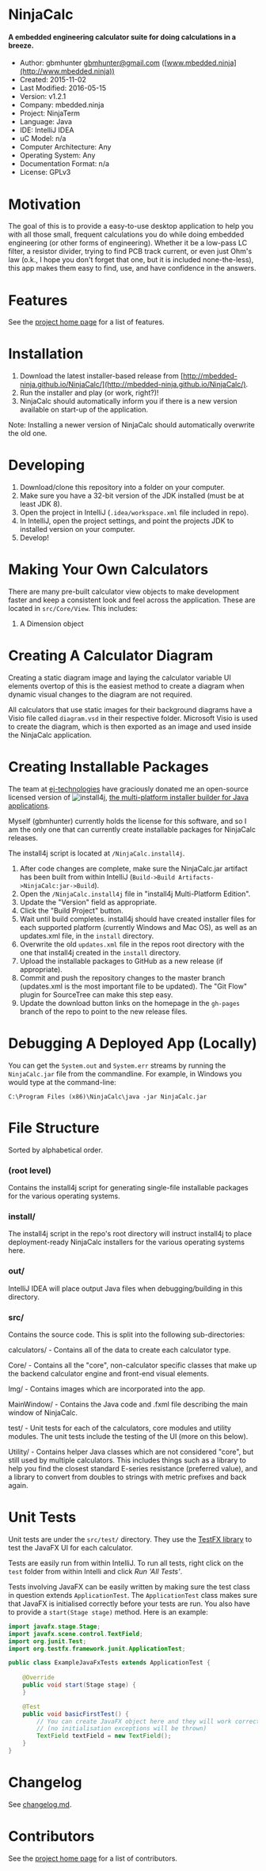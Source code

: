
# NinjaCalc



#### A embedded engineering calculator suite for doing calculations in a breeze.


- Author: gbmhunter <gbmhunter@gmail.com> ([www.mbedded.ninja](http://www.mbedded.ninja))
- Created: 2015-11-02
- Last Modified: 2016-05-15
- Version: v1.2.1
- Company: mbedded.ninja
- Project: NinjaTerm
- Language: Java
- IDE: IntelliJ IDEA
- uC Model: n/a
- Computer Architecture: Any
- Operating System: Any
- Documentation Format: n/a
- License: GPLv3


# Motivation


The goal of this is to provide a easy-to-use desktop application to help you with all those small, frequent calculations you do while doing embedded engineering (or other forms of engineering). Whether it be a low-pass LC filter, a resistor divider, trying to find PCB track current, or even just Ohm's law (o.k., I hope you don't forget that one, but it is included none-the-less), this app makes them easy to find, use, and have confidence in the answers.


# Features


See the [project home page](http://mbedded-ninja.github.io/NinjaCalc/) for a list of features.


# Installation


1. Download the latest installer-based release from [http://mbedded-ninja.github.io/NinjaCalc/](http://mbedded-ninja.github.io/NinjaCalc/).
2. Run the installer and play (or work, right?)!
3. NinjaCalc should automatically inform you if there is a new version available on start-up of the application.

Note: Installing a newer version of NinjaCalc should automatically overwrite the old one.


# Developing


1. Download/clone this repository into a folder on your computer.
2. Make sure you have a 32-bit version of the JDK installed (must be at least JDK 8).
3. Open the project in IntelliJ (`.idea/workspace.xml` file included in repo).
4. In IntelliJ, open the project settings, and point the projects JDK to installed version on your computer.
5. Develop!


# Making Your Own Calculators

There are many pre-built calculator view objects to make development faster and keep a consistent look and feel across the application. These are located in `src/Core/View`. This includes:

1. A Dimension object


# Creating A Calculator Diagram

Creating a static diagram image and laying the calculator variable UI elements overtop of this is the easiest method to create a diagram when dynamic visual changes to the diagram are not required.

All calculators that use static images for their background diagrams have a Visio file called `diagram.vsd` in their respective folder. Microsoft Visio is used to create the diagram, which is then exported as an image and used inside the NinjaCalc application.


# Creating Installable Packages

The team at [ej-technologies](https://www.ej-technologies.com/) have graciously donated me an open-source licensed version of ![install4j](https://www.ej-technologies.com/images/product_banners/install4j_small.png), [the multi-platform installer builder for Java applications](http://www.ej-technologies.com/products/install4j/overview.html).


Myself (gbmhunter) currently holds the license for this software, and so I am the only one that can currently create installable packages for NinjaCalc releases.

The install4j script is located at `/NinjaCalc.install4j`.

1. After code changes are complete, make sure the NinjaCalc.jar artifact has been built from within IntelliJ (`Build->Build Artifacts->NinjaCalc:jar->Build`).
2. Open the `/NinjaCalc.install4j` file in "install4j Multi-Platform Edition".
3. Update the "Version" field as appropriate.
4. Click the "Build Project" button.
5. Wait until build completes. install4j should have created installer files for each supported platform (currently Windows and Mac OS), as well as an updates.xml file, in the `install` directory.
6. Overwrite the old `updates.xml` file in the repos root directory with the one that install4j created in the `install` directory.
7. Upload the installable packages to GitHub as a new release (if appropriate).
8. Commit and push the repository changes to the master branch (updates.xml is the most important file to be updated). The "Git Flow" plugin for SourceTree can make this step easy.
9. Update the download button links on the homepage in the `gh-pages` branch of the repo to point to the new release files.


# Debugging A Deployed App (Locally)

You can get the `System.out` and `System.err` streams by running the `NinjaCalc.jar` file from the commandline. For example, in Windows you would type at the command-line:


`C:\Program Files (x86)\NinjaCalc\java -jar NinjaCalc.jar`

# File Structure


Sorted by alphabetical order.

### (root level)

Contains the install4j script for generating single-file installable packages for the various operating systems.


### install/

The install4j script in the repo's root directory will instruct install4j to place deployment-ready NinjaCalc installers for the various operating systems here.


### out/

IntelliJ IDEA will place output Java files when debugging/building in this directory.


### src/

Contains the source code. This is split into the following sub-directories:

calculators/ - Contains all of the data to create each calculator type.

Core/ - Contains all the "core", non-calculator specific classes that make up the backend calculator engine and front-end visual elements.

Img/ - Contains images which are incorporated into the app.

MainWindow/ - Contains the Java code and .fxml file describing the main window of NinjaCalc.

test/ - Unit tests for each of the calculators, core modules and utility modules. The unit tests include the testing of the UI (more on this below).

Utility/ - Contains helper Java classes which are not considered "core", but still used by multiple calculators. This includes things such as a library to help you find the closest standard E-series resistance (preferred value), and a library to convert from doubles to strings with metric prefixes and back again.


# Unit Tests

Unit tests are under the `src/test/` directory. They use the [TestFX library](https://github.com/TestFX/TestFX) to test the JavaFX UI for each calculator.

Tests are easily run from within IntelliJ. To run all tests, right click on the `test` folder from within Intelli and click *Run 'All Tests'*.

Tests involving JavaFX can be easily written by making sure the test class in question extends `ApplicationTest`. The `ApplicationTest` class makes sure that JavaFX is initialised correctly before your tests are run. You also have to provide a `start(Stage stage)` method. Here is an example:

````java
import javafx.stage.Stage;
import javafx.scene.control.TextField;
import org.junit.Test;
import org.testfx.framework.junit.ApplicationTest;

public class ExampleJavaFxTests extends ApplicationTest {
    
    @Override
    public void start(Stage stage) {
    }

    @Test
    public void basicFirstTest() {
        // You can create JavaFX object here and they will work correctly
        // (no initialisation exceptions will be thrown)
        TextField textField = new TextField();
    }
}
````

# Changelog

See [changelog.md](../blob/master/changelog.md).


# Contributors

See the [project home page](http://mbedded-ninja.github.io/NinjaCalc/) for a list of contributors.